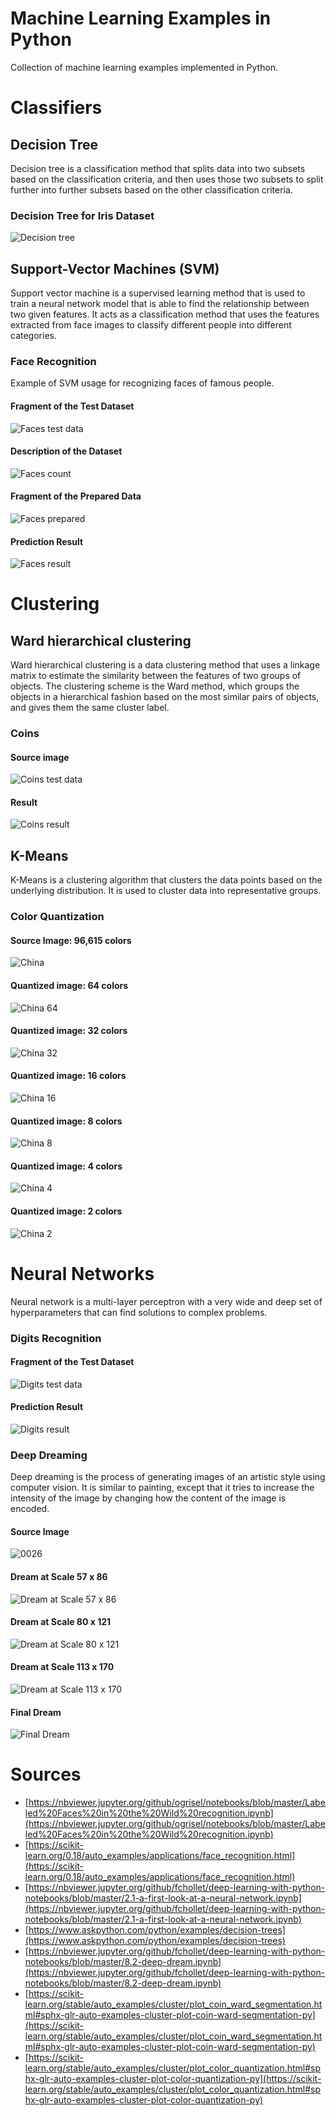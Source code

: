# Machine Learning Examples in Python

Collection of machine learning examples implemented in Python.

# Classifiers

## Decision Tree

Decision tree is a classification method that splits data into two subsets based on the classification criteria, and then uses those two subsets to split further into further subsets based on the other classification criteria.

### Decision Tree for Iris Dataset

![Decision tree](results/decision_tree.png)

## Support-Vector Machines (SVM) 

Support vector machine is a supervised learning method that is used to train a neural network model that is able to find the relationship between two given features. It acts as a classification method that uses the features extracted from face images to classify different people into different categories. 

### Face Recognition

Example of SVM usage for recognizing faces of famous people.

#### Fragment of the Test Dataset

![Faces test data](results/faces_test_data.png)

#### Description of the Dataset

![Faces count](results/faces_count.png)

#### Fragment of the Prepared Data

![Faces prepared](results/faces_prepared.png)

#### Prediction Result

![Faces result](results/faces_result.png)

# Clustering

## Ward hierarchical clustering

Ward hierarchical clustering is a data clustering method that uses a linkage matrix to estimate the similarity between the features of two groups of objects. The clustering scheme is the Ward method, which groups the objects in a hierarchical fashion based on the most similar pairs of objects, and gives them the same cluster label.

### Coins

#### Source image

![Coins test data](results/coins_test_data.png)

#### Result

![Coins result](results/coins_result.png)

## K-Means

K-Means is a clustering algorithm that clusters the data points based on the underlying distribution. It is used to cluster data into representative groups.

### Color Quantization

#### Source Image: 96,615 colors

![China](results/china_original.png)

#### Quantized image: 64 colors

![China 64](results/china_64.png)

#### Quantized image: 32 colors

![China 32](results/china_32.png)

#### Quantized image: 16 colors

![China 16](results/china_16.png)

#### Quantized image: 8 colors

![China 8](results/china_8.png)

#### Quantized image: 4 colors

![China 4](results/china_4.png)

#### Quantized image: 2 colors

![China 2](results/china_2.png)

# Neural Networks

Neural network is a multi-layer perceptron with a very wide and deep set of hyperparameters that can find solutions to complex problems. 

### Digits Recognition

#### Fragment of the Test Dataset

![Digits test data](results/digits_test_data.png)

#### Prediction Result

![Digits result](results/digits_result.png)

### Deep Dreaming

Deep dreaming is the process of generating images of an artistic style using computer vision. It is similar to painting, except that it tries to increase the intensity of the image by changing how the content of the image is encoded.

#### Source Image

![0026](0026.png)

#### Dream at Scale 57 x 86

![Dream at Scale 57 x 86](results/dream_at_scale_57x86.png)

#### Dream at Scale 80 x 121

![Dream at Scale 80 x 121](results/dream_at_scale_80x121.png)

#### Dream at Scale 113 x 170

![Dream at Scale 113 x 170](results/dream_at_scale_113x170.png)

#### Final Dream

![Final Dream](results/final_dream.png)

# Sources

- [https://nbviewer.jupyter.org/github/ogrisel/notebooks/blob/master/Labeled%20Faces%20in%20the%20Wild%20recognition.ipynb](https://nbviewer.jupyter.org/github/ogrisel/notebooks/blob/master/Labeled%20Faces%20in%20the%20Wild%20recognition.ipynb)
- [https://scikit-learn.org/0.18/auto_examples/applications/face_recognition.html](https://scikit-learn.org/0.18/auto_examples/applications/face_recognition.html)
- [https://nbviewer.jupyter.org/github/fchollet/deep-learning-with-python-notebooks/blob/master/2.1-a-first-look-at-a-neural-network.ipynb](https://nbviewer.jupyter.org/github/fchollet/deep-learning-with-python-notebooks/blob/master/2.1-a-first-look-at-a-neural-network.ipynb)
- [https://www.askpython.com/python/examples/decision-trees](https://www.askpython.com/python/examples/decision-trees)
- [https://nbviewer.jupyter.org/github/fchollet/deep-learning-with-python-notebooks/blob/master/8.2-deep-dream.ipynb](https://nbviewer.jupyter.org/github/fchollet/deep-learning-with-python-notebooks/blob/master/8.2-deep-dream.ipynb)
- [https://scikit-learn.org/stable/auto_examples/cluster/plot_coin_ward_segmentation.html#sphx-glr-auto-examples-cluster-plot-coin-ward-segmentation-py](https://scikit-learn.org/stable/auto_examples/cluster/plot_coin_ward_segmentation.html#sphx-glr-auto-examples-cluster-plot-coin-ward-segmentation-py)
- [https://scikit-learn.org/stable/auto_examples/cluster/plot_color_quantization.html#sphx-glr-auto-examples-cluster-plot-color-quantization-py](https://scikit-learn.org/stable/auto_examples/cluster/plot_color_quantization.html#sphx-glr-auto-examples-cluster-plot-color-quantization-py)